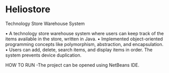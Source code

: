 # Heliostore
Technology Store Warehouse System

• A technology store warehouse system where users can keep track of the items available in the store, written in Java.
• Implemented object-oriented programming concepts like polymorphism, abstraction, and encapsulation.
• Users can add, delete, search items, and display items in order. The system prevents device duplication.

HOW TO RUN
-The project can be opened using NetBeans IDE.
